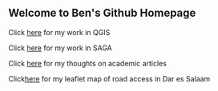 ## Welcome to Ben's Github Homepage

Click [here](QGIS.md) for my work in QGIS

Click [here](SAGA.md) for my work in SAGA

Click [here](Academia.md) for my thoughts on academic articles

Click[here](dsmap/index.html) for my leaflet map of road access in Dar es Salaam
